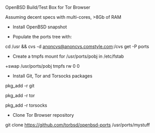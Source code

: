OpenBSD Build/Test Box for Tor Browser

Assuming decent specs with multi-cores, >8Gb of RAM

* Install OpenBSD snapshot

* Populate the ports tree with:

cd /usr && cvs -d anoncvs@anoncvs.comstyle.com:/cvs get -P ports

* Create a tmpfs mount for /usr/ports/pobj in /etc/fstab

+swap /usr/ports/pobj tmpfs rw 0 0

* Install Git, Tor and Torsocks packages

pkg_add -r git

pkg_add -r tor

pkg_add -r torsocks

* Clone Tor Browser repository

git clone https://github.com/torbsd/openbsd-ports /usr/ports/mystuff
